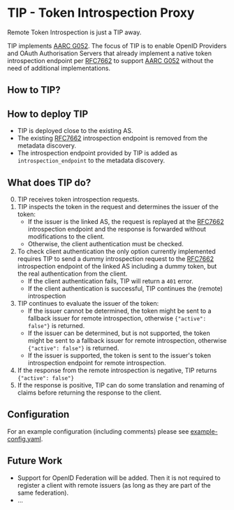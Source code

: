 # TIP - Token Introspection Proxy

Remote Token Introspection is just a TIP away.


TIP implements [AARC G052](https://aarc-community.org/guidelines/aarc-g052/). The focus of TIP is to enable OpenID 
Providers and OAuth Authorisation Servers that already implement a native token introspection endpoint per
[RFC7662](https://datatracker.ietf.org/doc/html/rfc7662) to support
[AARC G052](https://aarc-community.org/guidelines/aarc-g052/) without the need of additional implementations.

## How to TIP?

## How to deploy TIP

- TIP is deployed close to the existing AS.
- The existing [RFC7662](https://datatracker.ietf.org/doc/html/rfc7662) introspection endpoint is removed from the 
  metadata discovery.
- The introspection endpoint provided by TIP is added as `introspection_endpoint` to the metadata discovery.

## What does TIP do?

0. TIP receives token introspection requests.
0. TIP inspects the token in the request and determines the issuer of the token:
    - If the issuer is the linked AS, the request is replayed at the
      [RFC7662](https://datatracker.ietf.org/doc/html/rfc7662) introspection endpoint and the response is forwarded 
      without modifications to the client.
    - Otherwise, the client authentication must be checked.
0. To check client authentication the only option currently implemented requires TIP to send a dummy introspection 
   request to the [RFC7662](https://datatracker.ietf.org/doc/html/rfc7662) introspection endpoint of the linked AS 
   including a dummy token, but the real authentication from the client.
    - If the client authentication fails, TIP will return a `401` error.
    - If the client authentication is successful, TIP continues the (remote) introspection
0. TIP continues to evaluate the issuer of the token:
    - If the issuer cannot be determined, the token might be sent to a fallback issuer for remote introspection, 
      otherwise `{"active": false"}` is returned.
    - If the issuer can be determined, but is not supported, the token might be sent to a fallback issuer for remote 
      introspection, otherwise `{"active": false"}` is returned.
    - If the issuer is supported, the token is sent to the issuer's token introspection endpoint for remote 
      introspection.
0. If the response from the remote introspection is negative, TIP returns `{"active": false"}`
0. If the response is positive, TIP can do some translation and renaming of claims before returning the response to 
   the client.

## Configuration
For an example configuration (including comments) please see [example-config.yaml](example-config.yaml).

## Future Work

- Support for OpenID Federation will be added. Then it is not required to register a client with remote issuers (as 
  long as they are part of the same federation).
- ...
